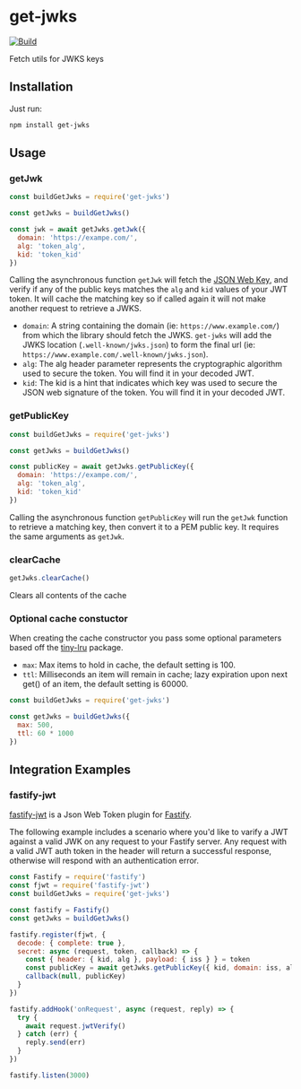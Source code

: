 # get-jwks

[![Build](https://github.com/nearform/get-jwks/workflows/CI/badge.svg)](https://github.com/nearform/get-jwks/actions?query=workflow%3ACI)

Fetch utils for JWKS keys

## Installation

Just run:

```bash
npm install get-jwks
```

## Usage

### getJwk

```javascript
const buildGetJwks = require('get-jwks')

const getJwks = buildGetJwks()

const jwk = await getJwks.getJwk({
  domain: 'https://exampe.com/',
  alg: 'token_alg',
  kid: 'token_kid'
})

```
Calling the asynchronous function `getJwk` will fetch the [JSON Web Key](https://tools.ietf.org/html/rfc7517), and verify if any of the public keys matches the `alg` and `kid` values of your JWT token.  It will cache the matching key so if called again it will not make another request to retrieve a JWKS.
- `domain`: A string containing the domain (ie: `https://www.example.com/`) from which the library should fetch the JWKS. `get-jwks` will add the JWKS location (`.well-known/jwks.json`) to form the final url (ie: `https://www.example.com/.well-known/jwks.json`).
- `alg`: The alg header parameter represents the cryptographic algorithm used to secure the token. You will find it in your decoded JWT.
- `kid`: The kid is a hint that indicates which key was used to secure the JSON web signature of the token. You will find it in your decoded JWT.

### getPublicKey

```javascript
const buildGetJwks = require('get-jwks')

const getJwks = buildGetJwks()

const publicKey = await getJwks.getPublicKey({
  domain: 'https://exampe.com/',
  alg: 'token_alg',
  kid: 'token_kid'
})

```

Calling the asynchronous function `getPublicKey` will run the `getJwk` function to retrieve a matching key, then convert it to a PEM public key.  It requires the same arguments as `getJwk`.

### clearCache

```javascript
getJwks.clearCache()
```
Clears all contents of the cache

### Optional cache constuctor

When creating the cache constructor you pass some optional parameters based off the [tiny-lru](https://www.npmjs.com/package/tiny-lru) package.
- `max`: Max items to hold in cache, the default setting is 100.
- `ttl`: Milliseconds an item will remain in cache; lazy expiration upon next get() of an item, the default setting is 60000.

```javascript
const buildGetJwks = require('get-jwks')

const getJwks = buildGetJwks({
  max: 500,
  ttl: 60 * 1000
})
```

## Integration Examples

### fastify-jwt
[fastify-jwt](https://github.com/fastify/fastify-jwt) is a Json Web Token plugin for [Fastify](https://www.fastify.io/).

The following example includes a scenario where you'd like to varify a JWT against a valid JWK on any request to your Fastify server.  Any request with a valid JWT auth token in the header will return a successful response, otherwise will respond with an authentication error.

```javascript
const Fastify = require('fastify')
const fjwt = require('fastify-jwt')
const buildGetJwks = require('get-jwks')

const fastify = Fastify()
const getJwks = buildGetJwks()

fastify.register(fjwt, {
  decode: { complete: true },
  secret: async (request, token, callback) => {
    const { header: { kid, alg }, payload: { iss } } = token
    const publicKey = await getJwks.getPublicKey({ kid, domain: iss, alg })
    callback(null, publicKey)
  }
})

fastify.addHook('onRequest', async (request, reply) => {
  try {
    await request.jwtVerify()
  } catch (err) {
    reply.send(err)
  }
})

fastify.listen(3000)
```


